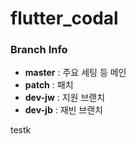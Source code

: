 # flutter_codal

### Branch Info
- **master** : 주요 세팅 등 메인
- **patch** : 패치
- **dev-jw** : 지원 브랜치
- **dev-jb** : 재빈 브랜치

testk